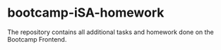 # bootcamp-iSA-homework
The repository contains all additional tasks and homework done on the Bootcamp Frontend.
